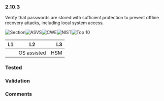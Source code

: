 ### 2.10.3 
Verify that passwords are stored with sufficient protection to prevent offline recovery attacks, including local system access.

![Section](https://img.shields.io/badge/V2-green.svg)![ASVS](https://img.shields.io/badge/ASVS-2.10.3-blue.svg)![CWE](https://img.shields.io/badge/CWE-522-red.svg)![NIST](https://img.shields.io/badge/NIST-5.1.1.1-important.svg)![Top 10](https://img.shields.io/badge/OWASP%20Top%20Ten%202007-A7-lightgray.svg)

| L1| L2| L3|
| --|:--:|-:|
|  | OS assisted | HSM |

### Tested

### Validation

### Comments

        
